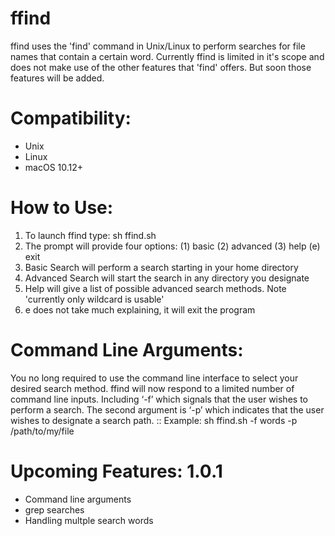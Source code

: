 # ffind
ffind uses the 'find' command in Unix/Linux to perform searches for file names that contain a certain word. Currently ffind is limited in it's scope and does not make use of the other features that 'find' offers. But soon those features will be added.

# Compatibility:
- Unix
- Linux
- macOS 10.12+

# How to Use:

1. To launch ffind type: sh ffind.sh
2. The prompt will provide four options: (1) basic (2) advanced (3) help (e) exit
3. Basic Search will perform a search starting in your home directory
4. Advanced Search will start the search in any directory you designate
5. Help will give a list of possible advanced search methods. Note 'currently only wildcard is usable'
6. e does not take much explaining, it will exit the program

# Command Line Arguments:
You no long required to use the command line interface to select your desired search method. ffind will now respond to a limited number of command line inputs. Including ‘-f’ which signals that the user wishes to perform a search. The second argument is ‘-p’ which indicates that the user wishes to designate a search path.
:: Example:
sh ffind.sh -f words -p /path/to/my/file

# Upcoming Features: 1.0.1
- Command line arguments
- grep searches
- Handling multple search words
